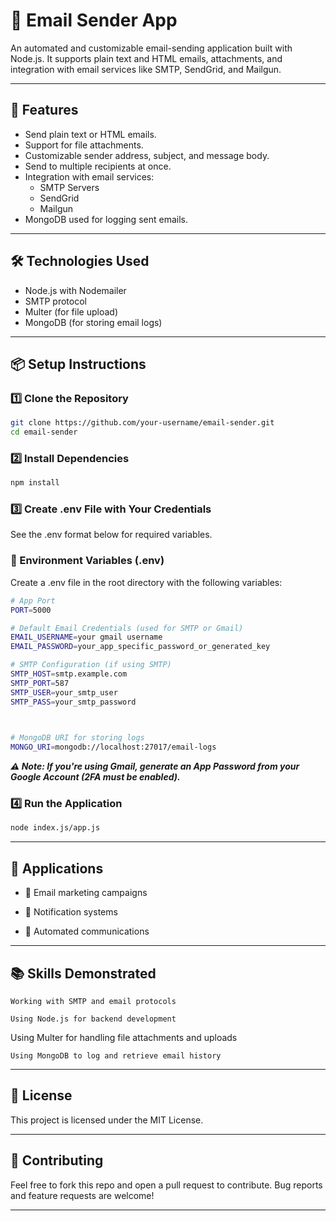 # 📧 Email Sender App

An automated and customizable email-sending application built with Node.js. It supports plain text and HTML emails, attachments, and integration with email services like SMTP, SendGrid, and Mailgun.

---

## 🚀 Features

- Send plain text or HTML emails.
- Support for file attachments.
- Customizable sender address, subject, and message body.
- Send to multiple recipients at once.
- Integration with email services:
  - SMTP Servers
  - SendGrid
  - Mailgun
- MongoDB used for logging sent emails.

---

## 🛠️ Technologies Used

- Node.js with Nodemailer
- SMTP protocol
- Multer (for file upload)
- MongoDB (for storing email logs)

---

## 📦 Setup Instructions

### 1️⃣ Clone the Repository

```bash
git clone https://github.com/your-username/email-sender.git
cd email-sender
```

### 2️⃣ Install Dependencies

```bash
npm install
```

### 3️⃣ Create .env File with Your Credentials

See the .env format below for required variables.

### 🔐 Environment Variables (.env)

Create a .env file in the root directory with the following variables:

```bash
# App Port
PORT=5000

# Default Email Credentials (used for SMTP or Gmail)
EMAIL_USERNAME=your gmail username
EMAIL_PASSWORD=your_app_specific_password_or_generated_key

# SMTP Configuration (if using SMTP)
SMTP_HOST=smtp.example.com
SMTP_PORT=587
SMTP_USER=your_smtp_user
SMTP_PASS=your_smtp_password

 

# MongoDB URI for storing logs
MONGO_URI=mongodb://localhost:27017/email-logs

```

***⚠️ Note: If you're using Gmail, generate an App Password from your Google Account (2FA must be enabled).***

### 4️⃣ Run the Application

```bash
node index.js/app.js
```

---

## 🧩 Applications

- 📢 Email marketing campaigns

- 🔔 Notification systems

- 🤖 Automated communications

---

## 📚 Skills Demonstrated

    Working with SMTP and email protocols

    Using Node.js for backend development

   Using Multer for handling file attachments and uploads

    Using MongoDB to log and retrieve email history

---

## 📜 License

This project is licensed under the MIT License.

---

## 🙌 Contributing

Feel free to fork this repo and open a pull request to contribute. Bug reports and feature requests are welcome!

---
